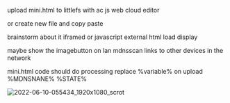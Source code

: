upload mini.html to littlefs with ac js web cloud editor

or create new file and copy paste

brainstorm about it iframed or javascript external html load display

maybe show the imagebutton on lan mdnsscan links to other devices in the network

mini.html code should do processing replace %variable% on upload %MDNSNANE% %STATE%

![2022-06-10-055434_1920x1080_scrot](https://user-images.githubusercontent.com/45427770/172987181-66d4457b-6e56-4e80-920a-842d08b8682b.png)
